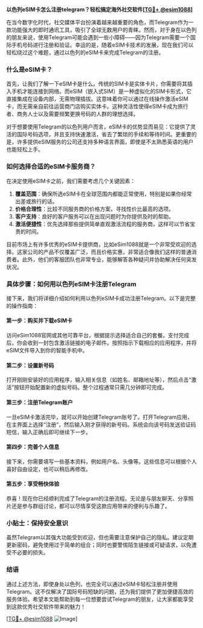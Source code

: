**以色列eSIM卡怎么注册telegram？轻松搞定海外社交软件[[TG💪+ @esim1088](https://t.me/s/esim1088)]**

在当今数字化时代，社交媒体平台扮演着越来越重要的角色，而Telegram作为一款功能强大的即时通讯工具，吸引了全球无数用户的青睐。然而，对于身在以色列的朋友来说，使用Telegram可能会遇到一些小障碍——因为Telegram需要一个国际手机号码进行注册和验证。幸运的是，随着eSIM卡技术的发展，现在我们可以轻松绕过这个难题，通过以色列的eSIM卡来完成Telegram的注册。

### 什么是eSIM卡？

首先，让我们了解一下eSIM卡是什么。传统的SIM卡是实体卡片，你需要将其插入手机才能连接到网络。而eSIM（嵌入式SIM）是一种虚拟化的SIM卡形式，它直接集成在设备内部，无需物理插拔。这意味着你可以通过在线操作激活eSIM卡，而无需亲自前往运营商门店购买实体卡。这种灵活性使得eSIM卡成为旅行者、商务人士以及需要频繁更换号码的人群的理想选择。

对于想要使用Telegram的以色列用户而言，eSIM卡的优势显而易见：它提供了灵活的国际号码选项，并且支持快速激活，省去了繁琐的手续和等待时间。更重要的是，许多提供eSIM服务的公司还支持多种语言界面，即使是不太熟悉英语的用户也能轻松上手。

### 如何选择合适的eSIM卡服务商？

在决定使用eSIM卡之前，我们需要考虑几个关键因素：

1. **覆盖范围**：确保所选eSIM卡在全球范围内都能正常使用，特别是如果你经常出差或旅行的话。
2. **价格合理性**：比较不同服务商的价格方案，寻找性价比最高的选项。
3. **客户支持**：良好的客户服务可以在出现问题时为你提供及时的帮助。
4. **激活便捷性**：优先选择那些提供简单直观激活流程的服务商，这样可以节省宝贵的时间。

目前市场上有许多优秀的eSIM卡提供商，比如eSim1088就是一个非常受欢迎的选择。这家公司的产品不仅覆盖广泛，而且价格实惠，非常适合像我们这样的普通消费者。此外，他们的客服团队也非常专业，能够解答各种疑问并协助解决任何突发状况。

### 具体步骤：如何用以色列eSIM卡注册Telegram

接下来，我们将详细介绍如何利用以色列eSIM卡成功注册Telegram。以下是完整的操作指南：

#### 第一步：购买并下载eSIM卡
访问eSim1088官网或其他可靠平台，根据提示选择适合自己的套餐。支付完成后，你会收到一封包含激活链接的电子邮件。按照指示下载相应的应用程序，并将eSIM文件导入到你的智能手机中。

#### 第二步：设置新号码
打开刚刚安装好的应用程序，输入相关信息（如姓名、邮箱地址等），然后点击“激活”按钮开始配置新的虚拟号码。整个过程通常只需几分钟即可完成。

#### 第三步：注册Telegram账户
一旦eSIM卡激活完毕，就可以开始创建Telegram账号了。打开Telegram应用，在主界面上选择“注册”，然后输入刚才获得的新号码。系统会向该号码发送验证码短信，输入正确后即可继续下一步。

#### 第四步：完善个人信息
接下来，你需要填写一些基本资料，例如用户名、头像等。这些信息可以根据个人喜好自由设定，也可以稍后再修改。

#### 第五步：享受畅快体验
恭喜！现在你已经顺利完成了Telegram的注册流程。无论是与朋友聊天、分享照片还是参与群组讨论，都可以尽情享受这款应用带来的便利与乐趣了。

### 小贴士：保持安全意识

虽然Telegram以其强大功能受到欢迎，但也需要注意保护自己的隐私。建议定期更新密码，避免使用过于简单的组合；同时也要警惕陌生链接或可疑请求，以免遭受不必要的损失。

### 结语

通过上述方法，即使身处以色列，也完全可以通过eSIM卡轻松注册并使用Telegram。这不仅解决了国际号码短缺的问题，还为我们提供了更加便捷高效的服务体验。希望本文能帮助到每一位想要尝试Telegram的朋友，让大家都能享受到这款优秀社交软件带来的魅力！

[[TG💪+ @esim1088](https://t.me/s/esim1088) ![Image](https://i.postimg.cc/4NQfJmqS/Snipaste-2025-05-13-00-14-12.png)]